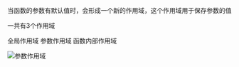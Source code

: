 当函数的参数有默认值时，会形成一个新的作用域，这个作用域用于保存参数的值

一共有3个作用域

全局作用域 参数作用域  函数内部作用域

![参数作用域](E:\工作\产品经理\JavaScript高级\笔记\class_image\参数作用域.png)